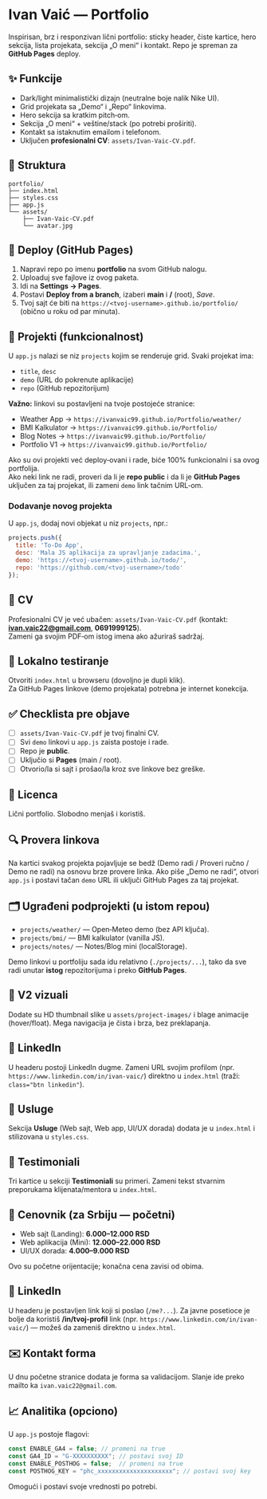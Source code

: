
# Ivan Vaić — Portfolio

Inspirisan, brz i responzivan lični portfolio: sticky header, čiste kartice, hero sekcija, lista projekata, sekcija „O meni“ i kontakt.
Repo je spreman za **GitHub Pages** deploy.

## ✨ Funkcije
- Dark/light minimalistički dizajn (neutralne boje nalik Nike UI).
- Grid projekata sa „Demo“ i „Repo“ linkovima.
- Hero sekcija sa kratkim pitch‑om.
- Sekcija „O meni“ + veštine/stack (po potrebi proširiti).
- Kontakt sa istaknutim emailom i telefonom.
- Uključen **profesionalni CV**: `assets/Ivan-Vaic-CV.pdf`.

## 📁 Struktura
```
portfolio/
├── index.html
├── styles.css
├── app.js
└── assets/
    ├── Ivan-Vaic-CV.pdf
    └── avatar.jpg
```

## 🚀 Deploy (GitHub Pages)
1. Napravi repo po imenu **portfolio** na svom GitHub nalogu.
2. Uploaduj sve fajlove iz ovog paketa.
3. Idi na **Settings → Pages**.
4. Postavi **Deploy from a branch**, izaberi **main** i **/** (root), *Save*.
5. Tvoj sajt će biti na `https://<tvoj-username>.github.io/portfolio/` (obično u roku od par minuta).

## 🧩 Projekti (funkcionalnost)
U `app.js` nalazi se niz `projects` kojim se renderuje grid. Svaki projekat ima:
- `title`, `desc`
- `demo` (URL do pokrenute aplikacije)
- `repo` (GitHub repozitorijum)

**Važno:** linkovi su postavljeni na tvoje postojeće stranice:
- Weather App → `https://ivanvaic99.github.io/Portfolio/weather/`
- BMI Kalkulator → `https://ivanvaic99.github.io/Portfolio/`
- Blog Notes → `https://ivanvaic99.github.io/Portfolio/`
- Portfolio V1 → `https://ivanvaic99.github.io/Portfolio/`

Ako su ovi projekti već deploy‑ovani i rade, biće 100% funkcionalni i sa ovog portfolija.  
Ako neki link ne radi, proveri da li je **repo public** i da li je **GitHub Pages** uključen za taj projekat, ili zameni `demo` link tačnim URL‑om.

### Dodavanje novog projekta
U `app.js`, dodaj novi objekat u niz `projects`, npr.:
```js
projects.push({
  title: 'To‑Do App',
  desc: 'Mala JS aplikacija za upravljanje zadacima.',
  demo: 'https://<tvoj-username>.github.io/todo/',
  repo: 'https://github.com/<tvoj-username>/todo'
});
```

## 📝 CV
Profesionalni CV je već ubačen: `assets/Ivan-Vaic-CV.pdf` (kontakt: **ivan.vaic22@gmail.com**, **0691999125**).  
Zameni ga svojim PDF‑om istog imena ako ažuriraš sadržaj.

## 🔧 Lokalno testiranje
Otvoriti `index.html` u browseru (dovoljno je dupli klik).  
Za GitHub Pages linkove (demo projekata) potrebna je internet konekcija.

## ✅ Checklista pre objave
- [ ] `assets/Ivan-Vaic-CV.pdf` je tvoj finalni CV.
- [ ] Svi `demo` linkovi u `app.js` zaista postoje i rade.
- [ ] Repo je **public**.
- [ ] Uključio si **Pages** (main / root).
- [ ] Otvorio/la si sajt i prošao/la kroz sve linkove bez greške.

## 📄 Licenca
Lični portfolio. Slobodno menjaš i koristiš.

## 🔍 Provera linkova
Na kartici svakog projekta pojavljuje se bedž (Demo radi / Proveri ručno / Demo ne radi) na osnovu brze provere linka.
Ako piše „Demo ne radi“, otvori `app.js` i postavi tačan `demo` URL ili uključi GitHub Pages za taj projekat.


## 🗂 Ugrađeni podprojekti (u istom repou)
- `projects/weather/` — Open‑Meteo demo (bez API ključa).
- `projects/bmi/` — BMI kalkulator (vanilla JS).
- `projects/notes/` — Notes/Blog mini (localStorage).

Demo linkovi u portfoliju sada idu relativno (`./projects/...`), tako da sve radi unutar **istog** repozitorijuma i preko **GitHub Pages**.


## 🎨 V2 vizuali
Dodate su HD thumbnail slike u `assets/project-images/` i blage animacije (hover/float). Mega navigacija je čista i brza, bez preklapanja.

## 🔗 LinkedIn
U headeru postoji LinkedIn dugme. Zameni URL svojim profilom (npr. `https://www.linkedin.com/in/ivan-vaic/`) direktno u `index.html` (traži: `class="btn linkedin"`).

## 💼 Usluge
Sekcija **Usluge** (Web sajt, Web app, UI/UX dorada) dodata je u `index.html` i stilizovana u `styles.css`.

## 💬 Testimoniali
Tri kartice u sekciji **Testimoniali** su primeri. Zameni tekst stvarnim preporukama klijenata/mentora u `index.html`.

## 🧾 Cenovnik (za Srbiju — početni)
- Web sajt (Landing): **6.000–12.000 RSD**
- Web aplikacija (Mini): **12.000–22.000 RSD**
- UI/UX dorada: **4.000–9.000 RSD**

Ovo su početne orijentacije; konačna cena zavisi od obima.

## 🔗 LinkedIn
U headeru je postavljen link koji si poslao (`/me?...`). Za javne posetioce je bolje da koristiš **/in/tvoj‑profil** link (npr. `https://www.linkedin.com/in/ivan-vaic/`) — možeš da zameniš direktno u `index.html`.


## ✉️ Kontakt forma
U dnu početne stranice dodata je forma sa validacijom. Slanje ide preko mailto ka `ivan.vaic22@gmail.com`.

## 📈 Analitika (opciono)
U `app.js` postoje flagovi:
```js
const ENABLE_GA4 = false; // promeni na true
const GA4_ID = "G-XXXXXXXXXX"; // postavi svoj ID
const ENABLE_POSTHOG = false;  // promeni na true
const POSTHOG_KEY = "phc_xxxxxxxxxxxxxxxxxxxxx"; // postavi svoj key
```
Omogući i postavi svoje vrednosti po potrebi.
